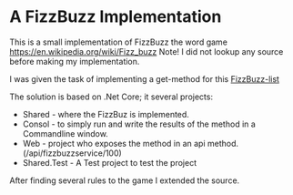# A FizzBuzz Implementation

This is a small implementation of FizzBuzz the word game https://en.wikipedia.org/wiki/Fizz_buzz
Note! I did not lookup any source before making my implementation.

I was given the task of implementing a get-method for this [FizzBuzz-list](/FizzBuzz.txt)

The solution is based on .Net Core; it several projects: 

* Shared - where the FizzBuz is implemented.
* Consol - to simply run and write the results of the method in a Commandline window.
* Web - project who exposes the method in an api method. (/api/fizzbuzzservice/100)
* Shared.Test - A Test project to test the project

After finding several rules to the game I extended the source.